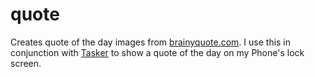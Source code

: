 # quote

Creates quote of the day images from [brainyquote.com](http://brainyquote.com). I use this in conjunction with [Tasker](https://tasker.joaoapps.com/) to show a quote of the day on my Phone's lock screen.
